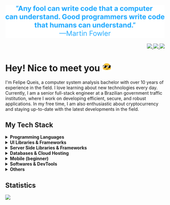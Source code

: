 <br>
<p align= "center">
    <img width="750px" src="assets/quote.svg" />
</p>

<p align="right">
  <a href="https://www.linkedin.com/in/fqueis/" target="_blank">
    <img src="https://img.shields.io/badge/-linkedin-white?style=for-the-badge&logo=linkedin&logoColor=000" />
  </a>
  
  <a href="mailto:fqueis@gmail.com" target="_blank">
    <img src="https://img.shields.io/badge/-gmail-white?style=for-the-badge&logo=gmail&logoColor=000" />
  </a>

  <a href="https://t.me/fqueis" target="_blank">
    <img src="https://img.shields.io/badge/-telegram-white?style=for-the-badge&logo=telegram&logoColor=000" />
  </a>  
</p>

# Hey! Nice to meet you <img src="assets/sunglasses.gif" width="30"/>
I'm Felipe Queis, a computer system analysis bachelor with over 10 years of experience in the field. I love learning about new technologies every day.
Currently, I am a senior full-stack engineer at a Brazilian government traffic institution, where I work on developing efficient, secure, and robust applications. In my free time, I am also enthusiastic about cryptocurrency and staying up-to-date with the latest developments in the field.

## My Tech Stack

<details>	
  <summary><b>Programming Languages</b></summary>
  <a href="https://java.com" target="_blank">
    <img src="https://img.shields.io/badge/-java-black?style=for-the-badge" />
  </a>
  <a href="https://developer.mozilla.org/en-US/docs/Web/JavaScript" target="_blank">
    <img src="https://img.shields.io/badge/-javascript-black?style=for-the-badge" />
  </a>
  <a href="https://python.org/" target="_blank">
    <img src="https://img.shields.io/badge/-python-black?style=for-the-badge" />
  </a>
  <a href="https://typescriptlang.org/" target="_blank">
    <img src="https://img.shields.io/badge/-typescript-black?style=for-the-badge" />
  </a>
  <a href="https://w3schools.com/sql/sql_intro.asp/" target="_blank">
    <img src="https://img.shields.io/badge/-sql-black?style=for-the-badge" />
  </a>
  
</details>

<details>	
  <summary><b>UI Libraries & Frameworks</b></summary>
  <a href="https://nextjs.org/" target="_blank">
    <img src="https://img.shields.io/badge/-nextjs-black?style=for-the-badge" />
  </a>
  <a href="https://vuejs.org/" target="_blank">
    <img src="https://img.shields.io/badge/-vuejs-black?style=for-the-badge" />
  </a>
    <a href="https://nuxtjs.org/" target="_blank">
    <img src="https://img.shields.io/badge/-nuxtjs-black?style=for-the-badge" />
  </a>
  <a href="https://tailwindcss.com/" target="_blank">
    <img src="https://img.shields.io/badge/-tailwind-black?style=for-the-badge" />
  </a>
  <a href="https://getbootstrap.com/" target="_blank">
    <img src="https://img.shields.io/badge/-bootstrap-black?style=for-the-badge" />
  </a>
  <a href="https://bulma.io/" target="_blank">
    <img src="https://img.shields.io/badge/-bulma-black?style=for-the-badge" />
  </a>
</details>

<details>	
  <summary><b>Server Side Libraries & Frameworks</b></summary>
  <a href="https://nodejs.org" target="_blank">
    <img src="https://img.shields.io/badge/-nodejs-black?style=for-the-badge" />
  </a>
  <a href="https://flask.palletsprojects.com/en/2.2.x/" target="_blank">
    <img src="https://img.shields.io/badge/-flask-black?style=for-the-badge" />
  </a>
    <a href="https://expressjs.com" target="_blank">
    <img src="https://img.shields.io/badge/-express-black?style=for-the-badge" />
  </a>
  <a href="https://spring.io/" target="_blank">
    <img src="https://img.shields.io/badge/-spring-black?style=for-the-badge" />
  </a>
  <a href="https://hibernate.org/" target="_blank">
    <img src="https://img.shields.io/badge/-hibernate-black?style=for-the-badge" />
  </a>
</details>

<details>	
  <summary><b>Databases & Cloud Hosting</b></summary>
  <a href="https://mysql.com/" target="_blank">
    <img src="https://img.shields.io/badge/-mysql-black?style=for-the-badge" />
  </a>
  <a href="https://postgresql.org/" target="_blank">
    <img src="https://img.shields.io/badge/-postgresql-black?style=for-the-badge" />
  </a>
  <a href="https://mongodb.com/" target="_blank">
    <img src="https://img.shields.io/badge/-mongodb-black?style=for-the-badge" />
  </a>
  <a href="https://redis.io/" target="_blank">
    <img src="https://img.shields.io/badge/-redis-black?style=for-the-badge" />
  </a>
  <a href="https://firebase.google.com" target="_blank">
    <img src="https://img.shields.io/badge/-firebase-black?style=for-the-badge" />
  </a>
  <a href="https://vercel.com/" target="_blank">
    <img src="https://img.shields.io/badge/-vercel-black?style=for-the-badge" />
  </a>
</details>

<details>	
  <summary><b>Mobile (beginner)</b></summary>
  <a href="https://flutter.dev/" target="_blank">
    <img src="https://img.shields.io/badge/-flutter-black?style=for-the-badge" />
  </a>
</details>

<details>	
  <summary><b>Softwares & DevTools</b></summary>
  <a href="https://code.visualstudio.com/" target="_blank">
    <img src="https://img.shields.io/badge/-vscode-black?style=for-the-badge" />
  </a>
  <a href="https://eclipse.org/" target="_blank">
    <img src="https://img.shields.io/badge/-eclipse-black?style=for-the-badge" />
  </a>
  <a href="https://git-scm.com/" target="_blank">
    <img src="https://img.shields.io/badge/-git-black?style=for-the-badge" />
  </a>
  <a href="https://codepen.io/" target="_blank">
    <img src="https://img.shields.io/badge/-codepen-black?style=for-the-badge" />
  </a>
  <a href="https://jupyter.org/" target="_blank">
    <img src="https://img.shields.io/badge/-jupyter-black?style=for-the-badge" />
  </a>
  <a href="https://postman.com/" target="_blank">
    <img src="https://img.shields.io/badge/-postman-black?style=for-the-badge" />
  </a>
</details>

<details>	
  <summary><b>Others</b></summary>
  <a href="https://rabbitmq.com/" target="_blank">
    <img src="https://img.shields.io/badge/-rabbitmq-black?style=for-the-badge" />
  </a>
  <a href="https://slack.com/" target="_blank">
    <img src="https://img.shields.io/badge/-slack-black?style=for-the-badge" />
  </a>
  <a href="https://trello.com" target="_blank">
    <img src="https://img.shields.io/badge/-trello-black?style=for-the-badge" />
  </a>
  <a href="https://ubuntu.com/" target="_blank">
    <img src="https://img.shields.io/badge/-ubuntu-black?style=for-the-badge" />
  </a>
</details>

## Statistics 
<p>
  <img src="https://github-readme-streak-stats.herokuapp.com?user=fqueis&theme=black-ice"/>
</p>

